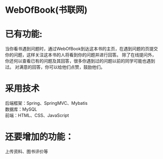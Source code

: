 # WebOfBook(书联网)
# 已有功能: 
当你看书遇到问题时，通过WebOfBook到达这本书的主页，在遇到问题的页提交你的问题，这样关注这本书的人将看到你的问题并进行回答。
除了在线提问外，你还何以查看已有的问题及其回答，很多你遇到过的问题以前的同学可能也遇到过。
对满意的回答，你可以给他们点赞，鼓励他们。
# 采用技术
后端框架：Spring、SpringMVC、Mybatis<br>
数据库：MySQL<br>
前端：HTML、CSS、JavaScript<br>
# 还要增加的功能：
上传资料、图书评价等
